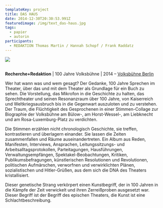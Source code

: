 ```yaml
---
templateKey: project
title: DAS HAUS
date: 2014-12-30T20:30:53.991Z
featuredimage: /img/text_das-haus.jpg
tags:
  - papier
  - autorin
participants:
  - REDAKTION Thomas Martin / Hannah Schopf / Frank Raddatz
---
```

![](/img/das-haus.jpg)

\
**Recherche+Redaktion** | 100 Jahre Volksbühne | 2014 – [Volksbühne Berlin](https://www.volksbuehne.adk.de/deutsch/100_jahre/ein_buch/index.html)

Wer hat wann was und wem gesagt? Der Gedanke, 100 Jahre Sprechen im Theater, über das und mit dem Theater als Grundlage für ein Buch zu sehen. Die Vorstellung, das Mikrofon in die Geschichte zu halten, das Sprechtheater und seinen Resonanzraum über 100 Jahre, von Kaiserreich und Weltkriegsausbruch bis in die Gegenwart auszuloten und zu verstehen. Der Traum, die Flüchtigkeit des Gesprochenen in einer Stimmen-Collage zur Biographie der Volksbühne am Bülow-, am Horst-Wessel-, am Liebknecht und am Rosa-Luxemburg-Platz zu verdichten. 

Die Stimmen erzählen nicht chronologisch Geschichte, sie treffen, kontrastieren und überlagern einander. Sie lassen die Zeiten zusammenfallen und Räume auseinandertreten. Ein Album aus Reden, Manifesten, Interviews, Ansprachen, Leitungssitzungs- und Arbeitsalltagsprotokollen, Parteitagungen, Hausführungen, Verwaltungsempfängen, Spektakel-Beobachtungen, Kritiken, Publikumsbefragungen, künstlerischen Resolutionen und Revolutionen, politischen Aufmärschen, verworfnen und verwirklichten Plänen, sozialistischen und Hitler-Grüßen, aus dem sich die DNA des Theaters kristallisiert. 

Dieser genetische Strang verkörpert einen Kunstbegriff, der in 100 Jahren in die Kämpfe der Zeit verwickelt und ihren Zerreißproben ausgesetzt war. Dieser Begriff ist der Begriff des epischen Theaters, die Kunst ist eine Schlachtbeschreibung.
